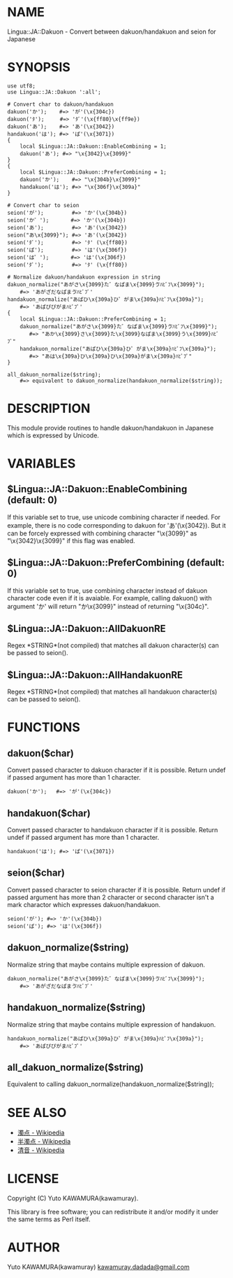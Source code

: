 # NAME

Lingua::JA::Dakuon - Convert between dakuon/handakuon and seion for Japanese

# SYNOPSIS

    use utf8;
    use Lingua::JA::Dakuon ':all';

    # Convert char to dakuon/handakuon
    dakuon('か');    #=> 'が'(\x{304c})
    dakuon('ﾀ');     #=> 'ﾀﾞ'(\x{ff80}\x{ff9e})
    dakuon('あ');    #=> 'あ'(\x{3042})
    handakuon('は'); #=> 'ぱ'(\x{3071})
    {
        local $Lingua::JA::Dakuon::EnableCombining = 1;
        dakuon('あ'); #=> "\x{3042}\x{3099}"
    }
    {
        local $Lingua::JA::Dakuon::PreferCombining = 1;
        dakuon('か');    #=> "\x{304b}\x{3099}"
        handakuon('は'); #=> "\x{306f}\x{309a}"
    }

    # Convert char to seion
    seion('が');         #=> 'か'(\x{304b})
    seion('か゛');       #=> 'か'(\x{304b})
    seion('あ');         #=> 'あ'(\x{3042})
    seion("あ\x{3099}"); #=> 'あ'(\x{3042})
    seion('ﾀﾞ');         #=> 'ﾀ' (\x{ff80})
    seion('ぱ');         #=> 'は'(\x{306f})
    seion('は゜');       #=> 'は'(\x{306f})
    seion('ﾀﾟ');         #=> 'ﾀ' (\x{ff80})

    # Normalize dakuon/handakuon expression in string
    dakuon_normalize("あがさ\x{3099}た゛なぱま\x{3099}ゔﾊﾋﾞﾌ\x{3099}");
        #=> 'あがざだなぱまゔﾊﾋﾞﾌﾞ'
    handakuon_normalize("あぱひ\x{309a}ひ゜がま\x{309a}ﾊﾋﾟﾌ\x{309a}");
        #=> 'あぱぴぴがまﾊﾋﾟﾌﾟ'
    {
        local $Lingua::JA::Dakuon::PreferCombining = 1;
        dakuon_normalize("あがさ\x{3099}た゛なぱま\x{3099}ゔﾊﾋﾞﾌ\x{3099}");
           #=> "あか\x{3099}さ\x{3099}た\x{3099}なぱま\x{3099}う\x{3099}ﾊﾋﾞﾌﾞ"
        handakuon_normalize("あぱひ\x{309a}ひ゜がま\x{309a}ﾊﾋﾟﾌ\x{309a}");
           #=> "あは\x{309a}ひ\x{309a}ひ\x{309a}がま\x{309a}ﾊﾋﾟﾌﾟ"
    }

    all_dakuon_normalize($string);
        #=> equivalent to dakuon_normalize(handakuon_normalize($string));

# DESCRIPTION

This module provide routines to handle dakuon/handakuon in Japanese
which is expressed by Unicode.

# VARIABLES

## $Lingua::JA::Dakuon::EnableCombining (default: 0)

If this variable set to true, use unicode combining character if needed.
For example, there is no code corresponding to dakuon for 'あ'(\\x{3042}).
But it can be forcely expressed with combining character "\\x{3099}" as
"\\x{3042}\\x{3099}" if this flag was enabled.

## $Lingua::JA::Dakuon::PreferCombining (default: 0)

If this variable set to true, use combining character instead of dakuon
character code even if it is avaiable.
For example, calling dakuon() with argument 'か' will return "か\\x{3099}"
instead of returning "\\x{304c}".

## $Lingua::JA::Dakuon::AllDakuonRE

Regex \*STRING\*(not compiled) that matches all dakuon character(s)
can be passed to seion().

## $Lingua::JA::Dakuon::AllHandakuonRE

Regex \*STRING\*(not compiled) that matches all handakuon character(s)
can be passed to seion().

# FUNCTIONS

## dakuon($char)

Convert passed character to dakuon character if it is possible.
Return undef if passed argument has more than 1 character.

    dakuon('か');   #=> 'が'(\x{304c})

## handakuon($char)

Convert passed character to handakuon character if it is possible.
Return undef if passed argument has more than 1 character.

    handakuon('は'); #=> 'ぱ'(\x{3071})

## seion($char)

Convert passed character to seion character if it is possible.
Return undef if passed argument has more than 2 character or second
character isn't a mark charactor which expresses dakuon/handakuon.

    seion('が'); #=> 'か'(\x{304b})
    seion('ぱ'); #=> 'は'(\x{306f})

## dakuon\_normalize($string)

Normalize string that maybe contains multiple expression of dakuon.

    dakuon_normalize("あがさ\x{3099}た゛なぱま\x{3099}ゔﾊﾋﾞﾌ\x{3099}");
        #=> 'あがざだなぱまゔﾊﾋﾞﾌﾞ'

## handakuon\_normalize($string)

Normalize string that maybe contains multiple expression of handakuon.

    handakuon_normalize("あぱひ\x{309a}ひ゜がま\x{309a}ﾊﾋﾟﾌ\x{309a}");
        #=> 'あぱぴぴがまﾊﾋﾟﾌﾟ'

## all\_dakuon\_normalize($string)

Equivalent to calling dakuon\_normalize(handakuon\_normalize($string));

# SEE ALSO

- [濁点 - Wikipedia](http://ja.wikipedia.org/wiki/%E6%BF%81%E7%82%B9)
- [半濁点 - Wikipedia](http://ja.wikipedia.org/wiki/%E5%8D%8A%E6%BF%81%E7%82%B9)
- [清音 - Wikipedia](http://ja.wikipedia.org/wiki/%E6%B8%85%E9%9F%B3)

# LICENSE

Copyright (C) Yuto KAWAMURA(kawamuray).

This library is free software; you can redistribute it and/or modify
it under the same terms as Perl itself.

# AUTHOR

Yuto KAWAMURA(kawamuray) <kawamuray.dadada@gmail.com>
